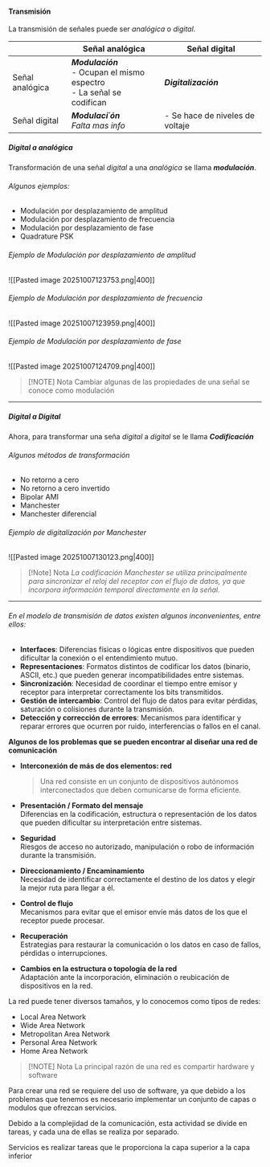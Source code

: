 
#### Transmisión
La transmisión  de señales puede ser *analógica* o *digital*.

|                 | Señal analógica                                                           | Señal digital                   |
| --------------- | ------------------------------------------------------------------------- | ------------------------------- |
| Señal analógica | ***Modulación***<br>- Ocupan el mismo espectro<br>- La señal se codifican | ***Digitalización***            |
| Señal digital   | ***Modulaci´ón***<br>*Falta mas info*                                     | - Se hace de niveles de voltaje |

##### Digital a analógica
Transformación de una señal *digital* a una *analógica* se llama ***modulación***.
###### Algunos ejemplos:
* Modulación por desplazamiento de amplitud
* Modulación por desplazamiento de frecuencia
* Modulación por desplazamiento de fase
* Quadrature PSK

###### Ejemplo de Modulación por desplazamiento de amplitud
![[Pasted image 20251007123753.png|400]]

###### Ejemplo de Modulación por desplazamiento de frecuencia
![[Pasted image 20251007123959.png|400]]

###### Ejemplo de Modulación por desplazamiento de fase
![[Pasted image 20251007124709.png|400]]

> [!NOTE] Nota
> Cambiar algunas de las propiedades de una señal se conoce como modulación

___
##### Digital a Digital
Ahora, para transformar una seña *digital* a *digital* se le llama ***Codificación***

###### Algunos métodos de transformación
* No retorno a cero
* No retorno a cero invertido
* Bipolar AMI
* Manchester
* Manchester diferencial

###### Ejemplo de digitalización por Manchester
![[Pasted image 20251007130123.png|400]]

> [!Note] Nota
> *La codificación Manchester se utiliza principalmente para sincronizar el reloj del receptor con el flujo de datos, ya que incorpora información temporal directamente en la señal.*

___

###### En el modelo de transmisión de datos existen algunos inconvenientes, entre ellos:

* **Interfaces**: Diferencias físicas o lógicas entre dispositivos que pueden dificultar la conexión o el entendimiento mutuo.
* **Representaciones**: Formatos distintos de codificar los datos (binario, ASCII, etc.) que pueden generar incompatibilidades entre sistemas.
* **Sincronización**: Necesidad de coordinar el tiempo entre emisor y receptor para interpretar correctamente los bits transmitidos.
* **Gestión de intercambio**: Control del flujo de datos para evitar pérdidas, saturación o colisiones durante la transmisión.
* **Detección y corrección de errores**: Mecanismos para identificar y reparar errores que ocurren por ruido, interferencias o fallos en el canal.


**Algunos de los problemas que se pueden encontrar al diseñar una red de comunicación**

* **Interconexión de más de dos elementos: red**  
  > Una red consiste en un conjunto de dispositivos autónomos interconectados que deben comunicarse de forma eficiente.

* **Presentación / Formato del mensaje**  
  Diferencias en la codificación, estructura o representación de los datos que pueden dificultar su interpretación entre sistemas.

* **Seguridad**  
  Riesgos de acceso no autorizado, manipulación o robo de información durante la transmisión.

* **Direccionamiento / Encaminamiento**  
  Necesidad de identificar correctamente el destino de los datos y elegir la mejor ruta para llegar a él.

* **Control de flujo**  
  Mecanismos para evitar que el emisor envíe más datos de los que el receptor puede procesar.

* **Recuperación**  
  Estrategias para restaurar la comunicación o los datos en caso de fallos, pérdidas o interrupciones.

* **Cambios en la estructura o topología de la red**  
  Adaptación ante la incorporación, eliminación o reubicación de dispositivos en la red.

La red puede tener diversos tamaños, y lo conocemos como tipos de redes:
* Local Area Network
* Wide Area Network
* Metropolitan Area Network
* Personal Area Network
* Home Area Network

> [!NOTE] Nota
> La principal razón de una red es compartir hardware y software

Para crear una red se requiere del uso de software, ya que debido a los problemas que tenemos es necesario implementar un conjunto de capas o modulos que ofrezcan servicios.

Debido a la complejidad de la comunicación, esta actividad se divide en tareas, y cada una de ellas se realiza por separado.

Servicios es realizar tareas que le proporciona la capa superior a la capa inferior